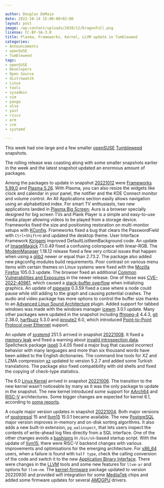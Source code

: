 ```yaml
---

author: Douglas DeMaio
date: 2022-10-14 15:00:00+02:00
layout: post
image: /wp-content/uploads/2020/11/DragonFull.png
license: CC-BY-SA-3.0
title: Plasma, Frameworks, Kernel, LLVM update in Tumbleweed
categories:
- Announcements
- openSUSE
- Tumbleweed
tags:
- openSUSE
- Developers
- Open Source
- distrowatch
- Linux
- tools
- sysadmin
- vim
- pango
- alsa
- yast
- riscv
- arm
- cve
- systemd

---
```


This week had one large and a few smaller [openSUSE](https://get.opensuse.org/) [Tumbleweed](https://get.opensuse.org/tumbleweed/) snapshots. 

The rolling release was coasting along with some smaller snapshots earlier in the week and the latest snapshot updated an enormous amount of packages. 

Among the packages to update in snapshot [20221012](https://lists.opensuse.org/archives/list/factory@lists.opensuse.org/thread/C54EI5L7UXL7T72ESVGBH5I6TD4HHUW5/) were [Frameworks 5.99.0](https://kde.org/announcements/frameworks/5/5.99.0/) and [Plasma 5.26](https://kde.org/announcements/plasma/5/5.26.0/). With Plasma, you can also resize the widgets like clock and calendar in your panel, the notifier and the KDE Connect monitor and volume control. An All Applications section easily allows navigation using an alphabetized index. For smart TV enthusiasts, two new applications landed in [Plasma Big Screen](https://plasma-bigscreen.org/); Aura is a browser specially designed for big screen TVs and Plank Player is a simple and easy-to-use media player allowing videos to be played from a storage device. Frameworks fixed the size and positioning restoration on multi-monitor setups with [KConfig](https://github.com/KDE/kconfig). Frameworks fixed a bug that clears the PasswordField with `Ctrl+Shift+U` and updated the desktop theme. User Interface Framework [Kirigami](https://kde.org/products/kirigami/) improved DefaultListItemBackground code. An update of [ImageMagick](https://imagemagick.org/index.php) 7.1.0.49 fixed a confusing colorspace with linear-RGB. The [ModemManager](https://www.freedesktop.org/wiki/Software/ModemManager/)  1.18.12 release fixed a few very critical issues that happen when using a [glib2](https://wiki.gnome.org/Projects/GLib) newer or equal than 2.73.2. The package also added new pkgconfig modules build requirements. Poor contrast on various menu items with certain themes on Linux systems were fixed with the [Mozilla Firefox](https://www.mozilla.org) 105.0.3 update. The browser fixed an additional [Common Vulnerabilities and Exposures](https://en.wikipedia.org/wiki/Common_Vulnerabilities_and_Exposures) in the newer release. One of those was [CVE-2022-40961](https://www.mozilla.org/en-US/security/advisories/mfsa2022-40/#CVE-2022-40961), which caused a [stack-buffer overflow](https://en.wikipedia.org/wiki/Stack_buffer_overflow) when initializing graphics. An update of [pipewire](https://pipewire.org/) 0.3.59 fixed a case where a node could pause while still adding to the graph and causing potential crashes. The audio and video package has more options to control the buffer size thanks to an [Advanced Linux Sound Architecture](https://en.wikipedia.org/wiki/Advanced_Linux_Sound_Architecture) plugin. Added support for tabbed windows was made with the windows manager [icewm](https://ice-wm.org/) 3.0.1 update. Many other packages were updated in the snapshot including [ffmpeg-4](https://www.ffmpeg.org/) 4.4.3, [git](https://github.com/git) 2.38.0, [harfbuzz](https://github.com/harfbuzz/harfbuzz) 5.3.0 and [iproute2](https://git.kernel.org/pub/scm/network/iproute2/iproute2.git) 6.0, which introduced  [Point-to-Point Protocol over Ethernet](https://en.wikipedia.org/wiki/Point-to-Point_Protocol_over_Ethernet) support.

An update of [systemd](https://freedesktop.org/wiki/Software/systemd/) 251.5 arrived in snapshot [20221008](https://lists.opensuse.org/archives/list/factory@lists.opensuse.org/thread/PZAJNUNMKQP2K5563M7BII7SFYQM53H5/). It fixed a [memory leak](https://github.com/openSUSE/systemd/commit/f279a6f4d1feceaf32fdc790ae242044bb672a16) and fixed a warning about [invaild introspection data](https://github.com/openSUSE/systemd/commit/175ba30cf64772b136b5b982f04ff3c9a8295e23). Spellcheck package [ispell](https://www.cs.hmc.edu/~geoff/ispell.html) 3.4.05 fixed a major bug that caused incorrect behavior with many languages and more than six thousand words have been added to the English dictionaries. The command line tools for XZ and LZMA compression [xz](https://tukaani.org/xz/) updated to version 5.2.7 and added some Turkish translations. The package also fixed compatibility with old shells and fixed the copying of check-type statistics.

The 6.0 [Linux Kernel](https://www.kernel.org/) arrived in snapshot [20221006](https://lists.opensuse.org/archives/list/factory@lists.opensuse.org/thread/HNIJQKTOKMY3TLXTLI524GBOHGBGAQZE/). The transition to the new kernel wasn’t noticeable by many as it was the only package to update in the snapshot. The new kernel introduced some support for [AArch64](https://en.wikipedia.org/wiki/AArch64) and [RISC-V](https://riscv.org/) architectures. Some bigger changes are expected for kernel 6.1, according to [some reports](https://www.theregister.com/2022/10/02/linux_kernel_6_0_released/).

A couple major version updates in snapshot [20221004](https://lists.opensuse.org/archives/list/factory@lists.opensuse.org/thread/3LEX5IRCGHTNEQLCXIZ3O44CGF7TJMKO/). Both major versions of [postgresql](https://www.postgresql.org/) 15 and [llvm15](https://llvm.org/) 15.0.1 became available. The new [PostgreSQL](https://www.postgresql.org/) major version improves in-memory and on-disk sorting algorithms. It also adds a new built-in extension, `pg_walinspect`, that lets users inspect the contents of write-ahead log files directly from a SQL interface. One of the other changes avoids a [bashisms](https://en.wiktionary.org/wiki/bashism) in `/bin/sh`-based startup script. With the update of  [llvm15](https://llvm.org/), there were RISC-V backend changes with various improvements and optimisations for the emerging architecture. For [x86_64](https://en.wikipedia.org/wiki/X86-64) users, when a failure is found with `half type`, check the calling conversion of the code and switch it to the new [Application Binary Interface](https://en.wikipedia.org/wiki/Application_binary_interface). There were changes in the [LLVM](https://llvm.org/) tools and some new features for `llvm-ar` and options for `llvm-nm`. The [kernel-firmware](https://git.kernel.org/pub/scm/linux/kernel/git/firmware/linux-firmware.git) package updated to version 20220930 and provided wifi integration for some [MediiaTek](https://www.mediatek.com/) chips and added some firmware updates for several [AMDGPU](https://github.com/radeonopencompute/rock-kernel-driver/) drivers.

<meta name="openSUSE, Tumbleweed, Developers, sysadmin, user, Open Source, rolling release, gamers, superuser, distrowatch, hacker, Linux, Kernel, llvm, systemd, vim, plasma, tools, alsa, yast, pango, vim, pipewire, git, amdgpu" content="HTML,CSS,XML,JavaScript">
